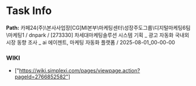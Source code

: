# Task Info

**Path:** 카페24(주)\본사사업장\[CG]MI본부\마케팅센터\성장주도그룹\디지털마케팅6팀\마케팅1 / dnpark / [273330] 차세대마케팅솔루션 시스템 기획 _ 광고 자동화 국내외 시장 동향 조사 _ ai 에이젠트, 마케팅 자동화 플랫폼 / 2025-08-01_00-00-00

### WIKI
- ["https://wiki.simplexi.com/pages/viewpage.action?pageId=2766852582"]

